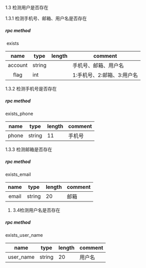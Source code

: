 1.3 检测用户是否存在

1.3.1 检测手机号、邮箱、用户名是否存在

##### rpc method

​	exists


|  name   | type   | length | comment                    |
| :-----: | ------ | ------ | -------------------------- |
| account | string |        | 手机号、邮箱、用户名       |
|  flag   | int    |        | 1:手机号、2:邮箱、3:用户名 |

1.3.2 检测手机号是否存在

##### rpc method
   exists_phone

| name  | type   | length | comment |
| :---: | ------ | ------ | ------- |
| phone | string | 11     | 手机号  |

1.3.3 检测邮箱是否存在

##### rpc method
   exists_email


| name  | type   | length | comment |
| :---: | ------ | ------ | ------- |
| email | string | 20     | 邮箱    |

1. 3.4检测用户名是否存在

##### rpc method
   exists_user_name

|   name    | type   | length | comment |
| :-------: | ------ | ------ | ------- |
| user_name | string | 20     | 用户名  |